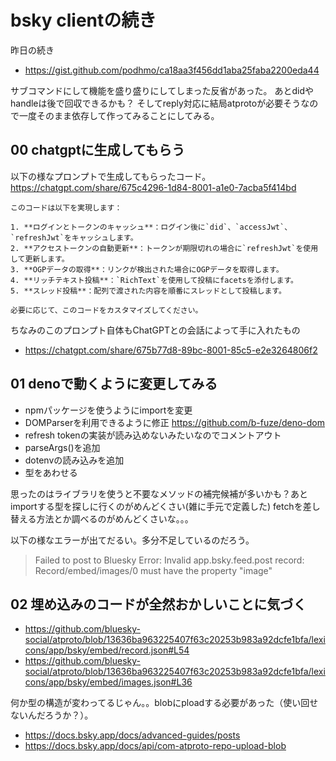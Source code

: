 # bsky clientの続き

昨日の続き

- https://gist.github.com/podhmo/ca18aa3f456dd1aba25faba2200eda44

サブコマンドにして機能を盛り盛りにしてしまった反省があった。
あとdidやhandleは後で回収できるかも？
そしてreply対応に結局atprotoが必要そうなので一度そのまま依存して作ってみることにしてみる。

## 00 chatgptに生成してもらう

以下の様なプロンプトで生成してもらったコード。 https://chatgpt.com/share/675c4296-1d84-8001-a1e0-7acba5f414bd

```
このコードは以下を実現します：

1. **ログインとトークンのキャッシュ**：ログイン後に`did`、`accessJwt`、`refreshJwt`をキャッシュします。
2. **アクセストークンの自動更新**：トークンが期限切れの場合に`refreshJwt`を使用して更新します。
3. **OGPデータの取得**：リンクが検出された場合にOGPデータを取得します。
4. **リッチテキスト投稿**：`RichText`を使用して投稿にfacetsを添付します。
5. **スレッド投稿**：配列で渡された内容を順番にスレッドとして投稿します。

必要に応じて、このコードをカスタマイズしてください。
```

ちなみのこのプロンプト自体もChatGPTとの会話によって手に入れたもの

- https://chatgpt.com/share/675b77d8-89bc-8001-85c5-e2e3264806f2

## 01 denoで動くように変更してみる

- npmパッケージを使うようにimportを変更
- DOMParserを利用できるように修正 https://github.com/b-fuze/deno-dom
- refresh tokenの実装が読み込めないみたいなのでコメントアウト
- parseArgs()を追加
- dotenvの読み込みを追加
- 型をあわせる

思ったのはライブラリを使うと不要なメソッドの補完候補が多いかも？あとimportする型を探しに行くのがめんどくさい(雑に手元で定義した)
fetchを差し替える方法とか調べるのがめんどくさいな。。。

以下の様なエラーが出てだるい。多分不足しているのだろう。

> Failed to post to Bluesky Error: Invalid app.bsky.feed.post record: Record/embed/images/0 must have the property "image"

## 02 埋め込みのコードが全然おかしいことに気づく

- https://github.com/bluesky-social/atproto/blob/13636ba963225407f63c20253b983a92dcfe1bfa/lexicons/app/bsky/embed/record.json#L54
- https://github.com/bluesky-social/atproto/blob/13636ba963225407f63c20253b983a92dcfe1bfa/lexicons/app/bsky/embed/images.json#L36

何か型の構造が変わってるじゃん。。blobにploadする必要があった（使い回せないんだろうか？）。

- https://docs.bsky.app/docs/advanced-guides/posts
- https://docs.bsky.app/docs/api/com-atproto-repo-upload-blob